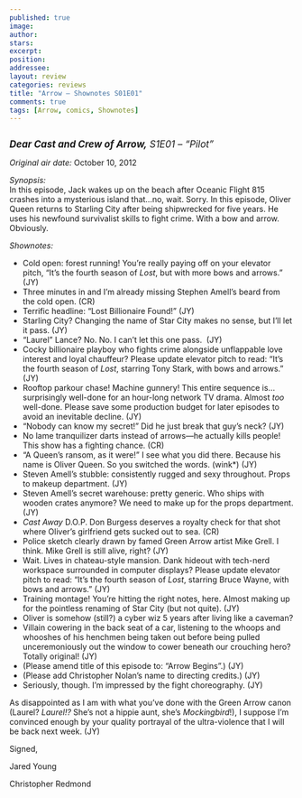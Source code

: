 ```yaml
---
published: true
image:
author: 
stars: 
excerpt: 
position: 
addressee: 
layout: review
categories: reviews
title: "Arrow — Shownotes S01E01"
comments: true
tags: [Arrow, comics, Shownotes]
---
```

<div><p><span class="full-image-block ssNonEditable"><a href="/letters/2012/10/24/arrow-shownotes.html"><img src="http://static.squarespace.com/static/5005f6bcc4aa41161b33e89e/5329cf1fe4b07c068ebf74de/5329cf1fe4b07c068ebf76df/1351103788048/arrow-s1e1.jpg" alt="" /></a></span></p>
<p><span style="font-size:120%;"><strong><em>Dear Cast and Crew of Arrow,</em></strong><em> S1E01 &ndash; &ldquo;Pilot&rdquo;</em><em>&nbsp;</em></span></p>
<p><em>Original air date:</em> October 10, 2012</p>
<p><em>Synopsis:<br /></em>In this episode, Jack wakes up on the beach after Oceanic Flight 815 crashes into a mysterious island that&hellip;no, wait. Sorry. In this episode, Oliver Queen returns to Starling City after being shipwrecked for five years. He uses his newfound survivalist skills to fight crime. With a bow and arrow. Obviously.</p>
<p><em>Shownotes:</em></p>
<ul>
<li>Cold open: forest running! You&rsquo;re really paying off on your elevator pitch, &ldquo;It&rsquo;s the fourth season of <em>Lost</em>, but with more bows and arrows.&rdquo; (JY)</li>
<li>Three minutes in and I&rsquo;m already missing Stephen Amell&rsquo;s beard from the cold open. (CR)</li>
<li>Terrific headline: &ldquo;Lost Billionaire Found!&rdquo; (JY)</li>
<li>Starling City? Changing the name of Star City makes no sense, but I&rsquo;ll let it pass. (JY)</li>
<li>&ldquo;Laurel&rdquo; Lance? No. No. I can&rsquo;t let this one pass.&nbsp; (JY)</li>
<li>Cocky billionaire playboy who fights crime alongside unflappable love interest and loyal chauffeur? Please update elevator pitch to read: &ldquo;It&rsquo;s the fourth season of <em>Lost</em>, starring Tony Stark, with bows and arrows.&rdquo; (JY)</li>
<li>Rooftop parkour chase! Machine gunnery! This entire sequence is&hellip;surprisingly well-done for an hour-long network TV drama. Almost <em>too</em> well-done. Please save some production budget for later episodes to avoid an inevitable decline. (JY)</li>
<li>&ldquo;Nobody can know my secret!&rdquo; Did he just break that guy&rsquo;s neck? (JY)</li>
<li>No lame tranquilizer darts instead of arrows&mdash;he actually kills people! This show has a fighting chance. (CR)</li>
<li>&ldquo;A Queen&rsquo;s ransom, as it were!&rdquo; I see what you did there. Because his name is Oliver Queen. So you switched the words. (wink*) (JY)</li>
<li>Steven Amell&rsquo;s stubble: consistently rugged and sexy throughout. Props to makeup department. (JY)</li>
<li>Steven Amell&rsquo;s secret warehouse: pretty generic. Who ships with wooden crates anymore? We need to make up for the props department. (JY)</li>
<li><em>Cast Away</em> D.O.P. Don Burgess deserves a royalty check for that shot where Oliver&rsquo;s girlfriend gets sucked out to sea. (CR)</li>
<li>Police sketch clearly drawn by famed Green Arrow artist Mike Grell. I think. Mike Grell is still alive, right? (JY)</li>
<li>Wait. Lives in chateau-style mansion. Dank hideout with tech-nerd workspace surrounded in computer displays? Please update elevator pitch to read: &ldquo;It&rsquo;s the fourth season of <em>Lost</em>, starring Bruce Wayne, with bows and arrows.&rdquo; (JY)</li>
<li>Training montage! You&rsquo;re hitting the right notes, here. Almost making up for the pointless renaming of Star City (but not quite). (JY)</li>
<li>Oliver is somehow (still?) a cyber wiz 5 years after living like a caveman? </li>
<li>Villain cowering in the back seat of a car, listening to the whoops and whooshes of his henchmen being taken out before being pulled unceremoniously out the window to cower beneath our crouching hero? Totally original! (JY)</li>
<li>(Please amend title of this episode to: &ldquo;Arrow Begins&rdquo;.) (JY)</li>
<li>(Please add Christopher Nolan&rsquo;s name to directing credits.) (JY)</li>
<li>Seriously, though. I&rsquo;m impressed by the fight choreography. (JY)</li>
</ul>
<p>As disappointed as I am with what you&rsquo;ve done with the Green Arrow canon (Laurel? <em>Laurel!?</em> She&rsquo;s not a hippie aunt, she&rsquo;s <em>Mockingbird</em>!), I suppose I&rsquo;m convinced enough by your quality portrayal of the ultra-violence that I will be back next week. (JY)</p>
<p>Signed,</p>
<p>Jared Young</p>
<p>Christopher Redmond</p></div>
